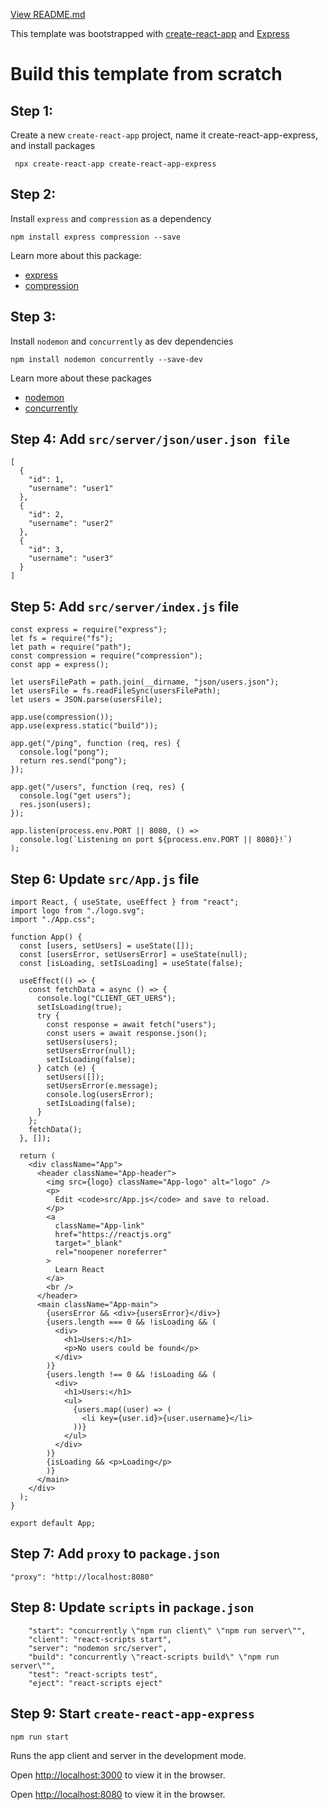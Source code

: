 [View README.md](../README.md)

This template was bootstrapped with [create-react-app](https://github.com/facebook/create-react-app) and [Express](https://github.com/expressjs/express)

# Build this template from scratch

## Step 1:

Create a new `create-react-app` project, name it create-react-app-express, and install packages

```
 npx create-react-app create-react-app-express
```

## Step 2:

Install `express` and `compression` as a dependency

```
npm install express compression --save
```

Learn more about this package:

- [express](https://github.com/expressjs/express)
- [compression](https://github.com/expressjs/compression)

## Step 3:

Install `nodemon` and `concurrently` as dev dependencies

```
npm install nodemon concurrently --save-dev
```

Learn more about these packages

- [nodemon](https://github.com/remy/nodemon)
- [concurrently](https://github.com/kimmobrunfeldt/concurrently)

## Step 4: Add `src/server/json/user.json file`

```
[
  {
    "id": 1,
    "username": "user1"
  },
  {
    "id": 2,
    "username": "user2"
  },
  {
    "id": 3,
    "username": "user3"
  }
]

```

## Step 5: Add `src/server/index.js` file

```
const express = require("express");
let fs = require("fs");
let path = require("path");
const compression = require("compression");
const app = express();

let usersFilePath = path.join(__dirname, "json/users.json");
let usersFile = fs.readFileSync(usersFilePath);
let users = JSON.parse(usersFile);

app.use(compression());
app.use(express.static("build"));

app.get("/ping", function (req, res) {
  console.log("pong");
  return res.send("pong");
});

app.get("/users", function (req, res) {
  console.log("get users");
  res.json(users);
});

app.listen(process.env.PORT || 8080, () =>
  console.log(`Listening on port ${process.env.PORT || 8080}!`)
);

```

## Step 6: Update `src/App.js` file

```
import React, { useState, useEffect } from "react";
import logo from "./logo.svg";
import "./App.css";

function App() {
  const [users, setUsers] = useState([]);
  const [usersError, setUsersError] = useState(null);
  const [isLoading, setIsLoading] = useState(false);

  useEffect(() => {
    const fetchData = async () => {
      console.log("CLIENT_GET_UERS");
      setIsLoading(true);
      try {
        const response = await fetch("users");
        const users = await response.json();
        setUsers(users);
        setUsersError(null);
        setIsLoading(false);
      } catch (e) {
        setUsers([]);
        setUsersError(e.message);
        console.log(usersError);
        setIsLoading(false);
      }
    };
    fetchData();
  }, []);

  return (
    <div className="App">
      <header className="App-header">
        <img src={logo} className="App-logo" alt="logo" />
        <p>
          Edit <code>src/App.js</code> and save to reload.
        </p>
        <a
          className="App-link"
          href="https://reactjs.org"
          target="_blank"
          rel="noopener noreferrer"
        >
          Learn React
        </a>
        <br />
      </header>
      <main className="App-main">
        {usersError && <div>{usersError}</div>}
        {users.length === 0 && !isLoading && (
          <div>
            <h1>Users:</h1>
            <p>No users could be found</p>
          </div>
        )}
        {users.length !== 0 && !isLoading && (
          <div>
            <h1>Users:</h1>
            <ul>
              {users.map((user) => (
                <li key={user.id}>{user.username}</li>
              ))}
            </ul>
          </div>
        )}
        {isLoading && <p>Loading</p>
        )}
      </main>
    </div>
  );
}

export default App;
```

## Step 7: Add `proxy` to `package.json`

```
"proxy": "http://localhost:8080"
```

## Step 8: Update `scripts` in `package.json`

```
    "start": "concurrently \"npm run client\" \"npm run server\"",
    "client": "react-scripts start",
    "server": "nodemon src/server",
    "build": "concurrently \"react-scripts build\" \"npm run server\"",
    "test": "react-scripts test",
    "eject": "react-scripts eject"
```

## Step 9: Start `create-react-app-express`

```
npm run start
```

Runs the app client and server in the development mode.

Open [http://localhost:3000](http://localhost:3000) to view it in the browser.

Open [http://localhost:8080](http://localhost:8080) to view it in the browser.
